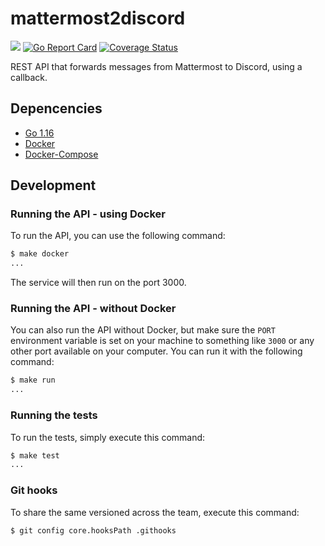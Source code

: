 # mattermost2discord

[![](https://github.com/cguertin14/advent-of-code-2020/workflows/CI/badge.svg)](https://github.com/ClubCedille/mattermost2discord/actions)
[![Go Report Card](https://goreportcard.com/badge/github.com/ClubCedille/mattermost2discord)](https://goreportcard.com/report/github.com/ClubCedille/mattermost2discord)
[![Coverage Status](https://coveralls.io/repos/github.com/ClubCedille/mattermost2discord/badge.svg?branch=main)](https://coveralls.io/github.com/ClubCedille/mattermost2discord?branch=main)

REST API that forwards messages from Mattermost to Discord, using a callback.

## Depencencies

* [Go 1.16](https://golang.org/dl/)
* [Docker](https://docs.docker.com/get-docker/)
* [Docker-Compose](https://docs.docker.com/compose/install/)

## Development

### Running the API - using Docker

To run the API, you can use the following command:
```bash
$ make docker
...
```

The service will then run on the port 3000.

### Running the API - without Docker

You can also run the API without Docker, but make sure the `PORT` environment variable is set on your machine to something like `3000` or any other port available on your computer. You can run it with the following command:
```bash
$ make run
...
```

### Running the tests

To run the tests, simply execute this command:
```bash
$ make test
...
```
### Git hooks

To share the same versioned across the team, execute this command:
```bash
$ git config core.hooksPath .githooks
```
